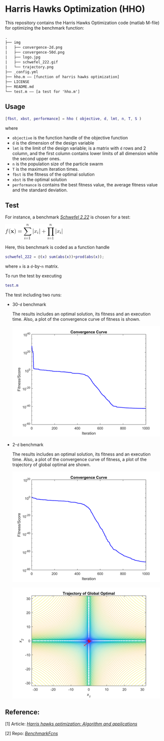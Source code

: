 # Harris Hawks Optimization (HHO)
This repository contains the Harris Hawks Optimization code (matlab M-file) for optimizing the benchmark function:

```
.
├── img
|   ├── convergence-2d.png
|   ├── convergence-50d.png
|   ├── logo.jpg 
|   ├── schwefel_222.gif
|   └── trajectory.png
├── _config.yml
├── hho.m —— [function of harris hawks optimization]
├── LICENSE
├── README.md
└── test.m —— [a test for 'hho.m']
```

## Usage

```matlab
[fbst, xbst, performance] = hho ( objective, d, lmt, n, T, S )
```
where
 - `objective` is the function handle of the objective function
 - `d` is the dimension of the design variable
 - `lmt` is the limit of the design variable; is a matrix with `d` rows and 2 column, and the first column contains lower limits of all dimension while the second upper ones.
 - `n` is the population size of the particle swarm
 - `T` is the maximum iteration times.
 - `fbst` is the fitness of the optimal solution
 - `xbst` is the optimal solution
 - `performance` is contains the best fitness value, the average fitness value and the standard deviation.

## Test

For instance, a benchmark *[Schwefel 2.22](http://benchmarkfcns.xyz/benchmarkfcns/schwefel222fcn.html)* is chosen for a test: 

![benchmark](/img/schwefel_222.gif)

Here, this benchmark is coded as a function handle
```matlab
schwefel_222 = @(x) sum(abs(x))+prod(abs(x));
```
where `x` is a `d`-by-`n` matrix.

To run the test by executing
```matlab 
test.m
```
The test including two runs:
 - 30-`d` benchmark
    
    The results includes an optimal solution, its fitness and an execution time. 
    Also, a plot of the convergence curve of fitness is shown. 

    ![convergence-30d](/img/convergence-30d.png#pic_center)

 - 2-`d` benchmark
    
    The results includes an optimal solution, its fitness and an execution time. 
    Also, a plot of the convergence curve of fitness, a plot of the trajectory of global optimal are shown. 

    ![convergence-2d](/img/convergence-2d.png#pic_center)

    ![trajectory](/img/trajectory.png#pic_center)


## Reference:

[1] Article: *[Harris hawks optimization: Algorithm and applications](https://www.sciencedirect.com/science/article/pii/S0167739X18313530)*

[2] Repo: *[BenchmarkFcns](https://github.com/mazhar-ansari-ardeh/BenchmarkFcns)*